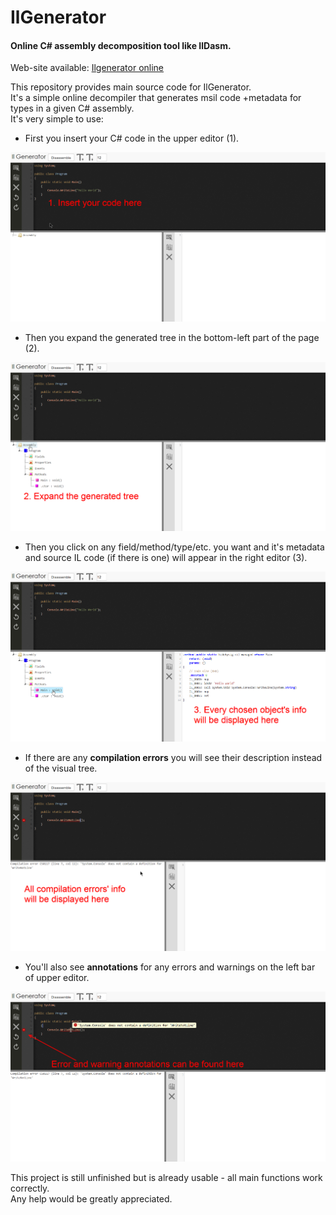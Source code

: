 # IlGenerator
#### Online C# assembly decomposition tool like IlDasm. ####

Web-site available: [Ilgenerator online](http://ilgenerator.apphb.com/Home "IlGenerator main page")

This repository provides main source code for IlGenerator.  
It's a simple online decompiler that generates msil code +metadata for types in a given C# assembly.  
It's very simple to use:  
  * First you insert your C# code in the upper editor (1).  
  
![Upper editor](/images/editor.png)    
  
  * Then you expand the generated tree in the bottom-left part of the page (2). 
    
![Tree](/images/tree.png)  
  
  * Then you click on any field/method/type/etc. you want and it's metadata and source IL code (if there is one) will appear in the right editor (3).  
  
![Result editor](/images/resultEditor.png)  
  
  * If there are any **compilation errors** you will see their description instead of the visual tree.  
    
![Error messages](/images/errorMessages.png)  
  
  * You'll also see **annotations** for any errors and warnings on the left bar of upper editor.  
    
![Annotations](/images/annotations.png)  

This project is still unfinished but is already usable - all main functions work correctly.  
Any help would be greatly appreciated.
